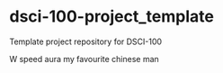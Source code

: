# dsci-100-project_template
Template project repository for DSCI-100

W speed aura
my favourite chinese man